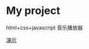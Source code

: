 # My project
 html+css+javascript 音乐播放器

<a href="https://vanillawebprojects.com/projects/music-player/" title="title">演示</a>

